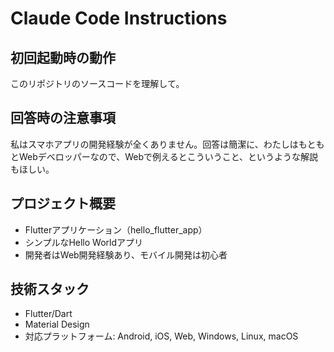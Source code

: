# Claude Code Instructions

## 初回起動時の動作
このリポジトリのソースコードを理解して。

## 回答時の注意事項
私はスマホアプリの開発経験が全くありません。回答は簡潔に、わたしはもともとWebデベロッパーなので、Webで例えるとこういうこと、というような解説もほしい。

## プロジェクト概要
- Flutterアプリケーション（hello_flutter_app）
- シンプルなHello Worldアプリ
- 開発者はWeb開発経験あり、モバイル開発は初心者

## 技術スタック
- Flutter/Dart
- Material Design
- 対応プラットフォーム: Android, iOS, Web, Windows, Linux, macOS